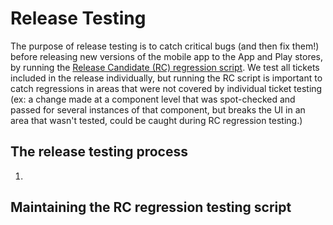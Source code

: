 # Release Testing

The purpose of release testing is to catch critical bugs (and then fix them!) before releasing new versions of the mobile app to the App and Play stores, by running the [Release Candidate (RC) regression script](https://dsvavsp.testrail.io/index.php?/suites/view/92&group_by=cases:section_id&group_order=desc&display_deleted_cases=0&group_id=1523). We test all tickets included in the release individually, but running the RC script is important to catch regressions in areas that were not covered by individual ticket testing (ex: a change made at a component level that was spot-checked and passed for several instances of that component, but breaks the UI in an area that wasn't tested, could be caught during RC regression testing.)

## The release testing process

1. 

## Maintaining the RC regression testing script

